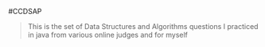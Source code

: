 #CCDSAP
>This is the set of Data Structures and Algorithms questions I practiced in java from various online judges and for myself
